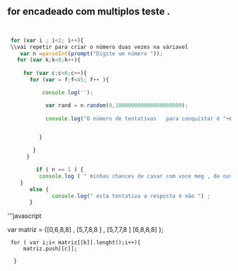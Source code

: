 ## for encadeado com multiplos teste .

```javascript 


 for (var i ; i<2; i++){
 \\vai repetir para criar o número duas vezes na váriavel 
    var n =parseInt(prompt("Digite um número "));
   for (var k;k<8;k++){
       
     for (var c;c<6;c++){
       for (var = f;f<45; f++ ){

           console.log('');

            var rand = n.random(0,100000000000000000000);
           
            console.log("O número de tentativas   para conquistar é "+n);


          }

        }
      }

         if ( n == 1 ) {
          console.log ( " minhas chances de casar com voce meg , de ouvir sim  "+n);
    }
       else {
              console.log(" esta tentativa a resposta é não ") ;
       }

```

'''javascript 

var matriz = {[0,6,8,8] , [5,7,8,8 ] , [5,7,7,8 ] [6,8,8,8] };

     for ( var i;i< matriz[[k]].lenght();i++){
         matriz.push[[c]];
          
      }
```






   